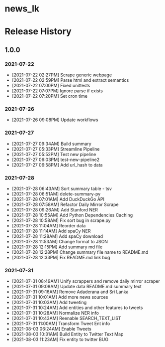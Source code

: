 # news_lk

# Release History

## 1.0.0

### 2021-07-22
* [2021-07-22 02:27PM] Scrape generic webpage
* [2021-07-22 02:59PM] Parse html and extract semantics
* [2021-07-22 07:00PM] Fixed unittests
* [2021-07-22 07:07PM] Ignore parse if exists
* [2021-07-22 07:20PM] Set cron time

### 2021-07-26
* [2021-07-26 09:08PM] Update workflows

### 2021-07-27
* [2021-07-27 09:34AM] Build summary
* [2021-07-27 05:33PM] Streamline Pipeline
* [2021-07-27 05:52PM] Test new pipeline
* [2021-07-27 06:03PM] test-new-pipeline2
* [2021-07-27 06:58PM] Add url_hash to data

### 2021-07-28
* [2021-07-28 06:43AM] Sort summary table - tsv
* [2021-07-28 06:51AM] delete-summary-py
* [2021-07-28 07:01AM] Add DuckDuckGo API
* [2021-07-28 07:58AM] Refactor Daily Mirror Scrape
* [2021-07-28 09:26AM] Add Stanford NER
* [2021-07-28 10:55AM] Add Python Dependencies Caching
* [2021-07-28 10:58AM] Fix sort bug in scrape.py
* [2021-07-28 11:04AM] Reorder data
* [2021-07-28 11:14AM] Add spaCy NER
* [2021-07-28 11:28AM] Add spaCy download
* [2021-07-28 11:53AM] Change format to JSON
* [2021-07-28 12:15PM] Add summary md file
* [2021-07-28 12:28PM] Change summary file name to README.md
* [2021-07-28 12:33PM] Fix README.md link bug

### 2021-07-31
* [2021-07-31 08:49AM] Unify scrappers and remove daily mirror scraper
* [2021-07-31 09:08AM] Update data README.md summary text
* [2021-07-31 09:16AM] Remove Adaderana and Sri Lanka
* [2021-07-31 10:01AM] Add more news sources
* [2021-07-31 10:03AM] Add tweeting
* [2021-07-31 10:24AM] Add entities and other features to tweets
* [2021-07-31 10:28AM] Normalize NER info
* [2021-07-31 10:43AM] Reenable SEARCH_TEXT_LIST
* [2021-07-31 11:00AM] Transform Tweet Ent info
* [2021-08-03 06:24AM] Enable Tweets
* [2021-08-03 10:31AM] Build Entity to Twitter Text Map
* [2021-08-03 11:23AM] Fix entity to twitter BUG
